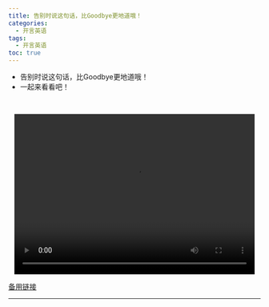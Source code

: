 ```yaml
---
title: 告别时说这句话，比Goodbye更地道哦！
categories:
  - 开言英语
tags:
  - 开言英语
toc: true 
---
```



- 告别时说这句话，比Goodbye更地道哦！
- 一起来看看吧！

 

<p style="text-align:center">
   <video width="480" height="320" controls>
       <source src="/video/ol/41.mp4">
   </video>
</p>
 <p><a href="/video/ol/41.mp4">备用链接</a></p>
 
---





